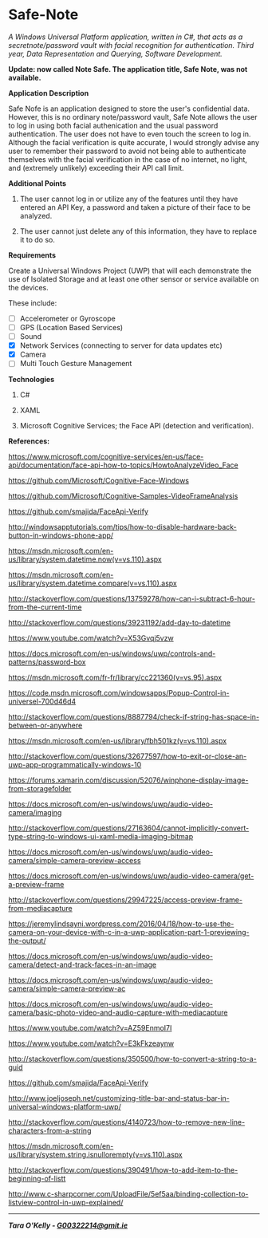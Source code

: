 # Safe-Note
*A Windows Universal Platform application, written in C#, that acts as a secretnote/password vault with facial recognition for authentication. Third year, Data Representation and Querying, Software Development.*

**Update: now called Note Safe. The application title, Safe Note, was not available.**

**Application Description**

Safe Nofe is an application designed to store the user's confidential data. However, this is no ordinary note/password vault, Safe Note allows the user to log in using both facial authenication and the usual password authentication. The user does not have to even touch the screen to log in. Although the facial verification is quite accurate, I would strongly advise any user to remember their password to avoid not being able to authenticate themselves with the facial verification in the case of no internet, no light, and (extremely unlikely) exceeding their API call limit.

**Additional Points**

1. The user cannot log in or utilize any of the features until they have entered an API Key, a password and taken a picture of their face to be analyzed.

2. The user cannot just delete any of this information, they have to replace it to do so.

**Requirements**

Create a Universal Windows Project (UWP) that will each demonstrate the use of Isolated Storage
and at least one other sensor or service available on the devices.

These include:

- [ ] Accelerometer or Gyroscope
- [ ] GPS (Location Based Services)
- [ ] Sound
- [x] Network Services (connecting to server for data updates etc)
- [x] Camera
- [ ] Multi Touch Gesture Management

**Technologies**

1. C#

2. XAML

3. Microsoft Cognitive Services; the Face API (detection and verification).


**References:**

https://www.microsoft.com/cognitive-services/en-us/face-api/documentation/face-api-how-to-topics/HowtoAnalyzeVideo_Face

https://github.com/Microsoft/Cognitive-Face-Windows

https://github.com/Microsoft/Cognitive-Samples-VideoFrameAnalysis

https://github.com/smajida/FaceApi-Verify

http://windowsapptutorials.com/tips/how-to-disable-hardware-back-button-in-windows-phone-app/

https://msdn.microsoft.com/en-us/library/system.datetime.now(v=vs.110).aspx

https://msdn.microsoft.com/en-us/library/system.datetime.compare(v=vs.110).aspx

http://stackoverflow.com/questions/13759278/how-can-i-subtract-6-hour-from-the-current-time

http://stackoverflow.com/questions/39231192/add-day-to-datetime

https://www.youtube.com/watch?v=X53Gvqj5vzw

https://docs.microsoft.com/en-us/windows/uwp/controls-and-patterns/password-box

https://msdn.microsoft.com/fr-fr/library/cc221360(v=vs.95).aspx

https://code.msdn.microsoft.com/windowsapps/Popup-Control-in-universel-700d46d4

http://stackoverflow.com/questions/8887794/check-if-string-has-space-in-between-or-anywhere

https://msdn.microsoft.com/en-us/library/fbh501kz(v=vs.110).aspx

http://stackoverflow.com/questions/32677597/how-to-exit-or-close-an-uwp-app-programmatically-windows-10

https://forums.xamarin.com/discussion/52076/winphone-display-image-from-storagefolder

https://docs.microsoft.com/en-us/windows/uwp/audio-video-camera/imaging

http://stackoverflow.com/questions/27163604/cannot-implicitly-convert-type-string-to-windows-ui-xaml-media-imaging-bitmap

https://docs.microsoft.com/en-us/windows/uwp/audio-video-camera/simple-camera-preview-access

https://docs.microsoft.com/en-us/windows/uwp/audio-video-camera/get-a-preview-frame

http://stackoverflow.com/questions/29947225/access-preview-frame-from-mediacapture

https://jeremylindsayni.wordpress.com/2016/04/18/how-to-use-the-camera-on-your-device-with-c-in-a-uwp-application-part-1-previewing-the-output/

https://docs.microsoft.com/en-us/windows/uwp/audio-video-camera/detect-and-track-faces-in-an-image

https://docs.microsoft.com/en-us/windows/uwp/audio-video-camera/simple-camera-preview-ac

https://docs.microsoft.com/en-us/windows/uwp/audio-video-camera/basic-photo-video-and-audio-capture-with-mediacapture

https://www.youtube.com/watch?v=AZ59EnmoI7I

https://www.youtube.com/watch?v=E3kFkzeaynw

http://stackoverflow.com/questions/350500/how-to-convert-a-string-to-a-guid

https://github.com/smajida/FaceApi-Verify

http://www.joeljoseph.net/customizing-title-bar-and-status-bar-in-universal-windows-platform-uwp/

http://stackoverflow.com/questions/4140723/how-to-remove-new-line-characters-from-a-string

https://msdn.microsoft.com/en-us/library/system.string.isnullorempty(v=vs.110).aspx

http://stackoverflow.com/questions/390491/how-to-add-item-to-the-beginning-of-listt

http://www.c-sharpcorner.com/UploadFile/5ef5aa/binding-collection-to-listview-control-in-uwp-explained/

-----

__*Tara O'Kelly - G00322214@gmit.ie*__